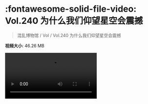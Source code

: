 # :fontawesome-solid-file-video: Vol.240 为什么我们仰望星空会震撼

> 混乱博物馆 / Vol / Vol.240 为什么我们仰望星空会震撼

**视频大小**: 46.26 MB

<div class="video"><video src="https://file.hsyhx.top/archive/240.mp4" controls preload>🤔 您的浏览器不支持 video 标签</video></div>
